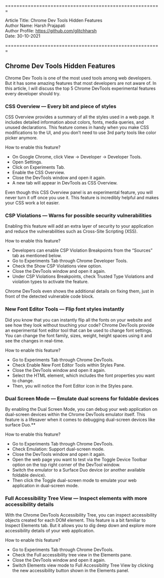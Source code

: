 
=======================================================   
  
Article Title: Chrome Dev Tools Hidden Features  
Author Name: Harsh Prajapati  
Author Profile: https://github.com/glitchharsh  
Date: 30-10-2021  
  
=======================================================  

## Chrome Dev Tools Hidden Features

Chrome Dev Tools is one of the most used tools among web developers. But it has some amazing features that most developers are not aware of.
In this article, I will discuss the top 5 Chrome DevTools experimental features every developer should try.

### CSS Overview — Every bit and piece of styles

CSS Overview provides a summary of all the styles used in a web page.
It includes detailed information about colors, fonts, media queries, and unused declarations. This feature comes in handy when you make CSS modifications to the UI, and you don’t need to use 3rd party tools like color picker anymore.
  
How to enable this feature?
* On Google Chrome, click View -> Developer -> Developer Tools.
* Open Settings.
* Click on Experiments Tab.
* Enable the CSS Overview.
* Close the DevTools window and open it again.
* A new tab will appear in DevTools as CSS Overview.

Even though this CSS Overview panel is an experimental feature, you will never turn it off once you use it. This feature is incredibly helpful and makes your CSS work a lot easier.

### CSP Violations — Warns for possible security vulnerabilities

Enabling this feature will add an extra layer of security to your application and reduce the vulnerabilities such as Cross-Site Scripting (XSS).

How to enable this feature?
* Developers can enable CSP Violation Breakpoints from the “Sources” tab as mentioned below.
* Go to Experiments Tab through Chrome Developer Tools.
* Check the Show CSP Violations view option.
* Close the DevTools window and open it again.
* Under CSP Violations Breakpoints, check Trusted Type Violations and violation types to activate the feature.

Chrome DevTools even shows the additional details on fixing them, just in front of the detected vulnerable code block.

### New Font Editor Tools — Flip font styles instantly

Did you know that you can instantly flip all the fonts on your website and see how they look without touching your code?
Chrome DevTools provide an experimental font editor tool that can be used to change font settings. You can change the font family, sizes, weight, height spaces using it and see the changes in real-time.

How to enable this feature?
* Go to Experiments Tab through Chrome DevTools.
* Check Enable New Font Editor Tools within Styles Pane.
* Close the DevTools window and open it again.
* Select the HTML element, which includes the font properties you want to change.
* Then, you will notice the Font Editor icon in the Styles pane.

### Dual Screen Mode — Emulate dual screens for foldable devices

By enabling the Dual Screen Mode, you can debug your web application on dual-screen devices within the Chrome DevTools emulator itself.
This feature is a lifesaver when it comes to debugging dual-screen devices like surface Duo.**  

How to enable this feature?
* Go to Experiments Tab through Chrome DevTools.
* Check Emulation: Support dual-screen mode.
* Close the DevTools window and open it again.
* Open the web page you want to test via the Toggle Device Toolbar option on the top right corner of the DevTool window.
* Switch the emulator to a Surface Duo device (or another available foldable device).
* Then click the Toggle dual-screen mode to emulate your web application in dual-screen mode.

### Full Accessibility Tree View — Inspect elements with more accessibility details

With the Chrome DevTools Accessibility Tree, you can inspect accessibility objects created for each DOM element.
This feature is a bit familiar to Inspect Elements tab. But it allows you to dig deep down and explore more accessibility details of your web application.

How to enable this feature?
* Go to Experiments Tab through Chrome DevTools.
* Check the Full accessibility tree view in the Elements pane.
* Close the DevTools window and open it again.
* Switch Elements view mode to Full Accessibility Tree View by clicking the new accessibility button shown in the Elements panel.
